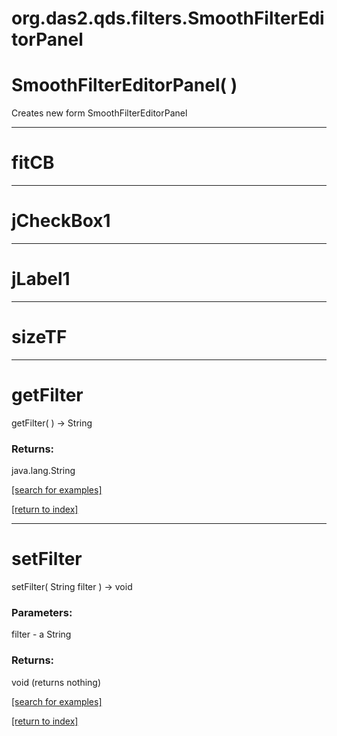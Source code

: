 # org.das2.qds.filters.SmoothFilterEditorPanel



# SmoothFilterEditorPanel( )
Creates new form SmoothFilterEditorPanel

***
<a name="fitCB"></a>
# fitCB



***
<a name="jCheckBox1"></a>
# jCheckBox1



***
<a name="jLabel1"></a>
# jLabel1



***
<a name="sizeTF"></a>
# sizeTF



***
<a name="getFilter"></a>
# getFilter
getFilter(  ) &rarr; String



### Returns:
java.lang.String


<a href="https://github.com/autoplot/dev/search?q=getFilter&unscoped_q=getFilter">[search for examples]</a>

<a href="https://github.com/autoplot/documentation/blob/master/javadoc/index-all.md">[return to index]</a>

***
<a name="setFilter"></a>
# setFilter
setFilter( String filter ) &rarr; void



### Parameters:
filter - a String

### Returns:
void (returns nothing)


<a href="https://github.com/autoplot/dev/search?q=setFilter&unscoped_q=setFilter">[search for examples]</a>

<a href="https://github.com/autoplot/documentation/blob/master/javadoc/index-all.md">[return to index]</a>


